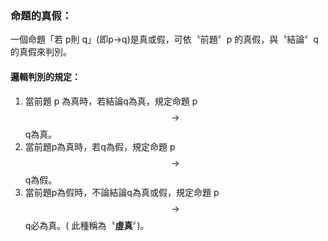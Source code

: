 ### 命題的真假：

一個命題「若 p則 q」\(即p→q\)是真或假，可依〝前題〞p 的真假，與〝結論〞q 的真假來判別。

#### 邏輯判別的規定：

1. 當前題 p 為真時，若結論q為真，規定命題 p$$\rightarrow $$q為真。 
2. 當前題p為真時，若q為假，規定命題 p$$\rightarrow $$q為假。
3. 當前題p為假時，不論結論q為真或假，規定命題 p$$\rightarrow $$q必為真。\( 此種稱為〝**虛真**〞\)。



